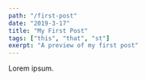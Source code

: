 ```yaml
---
path: "/first-post"
date: "2019-3-17"
title: "My First Post"
tags: ["this", "that", "st"]
exerpt: "A preview of my first post"
---
```


Lorem ipsum.
